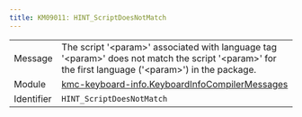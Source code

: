 ```yaml
---
title: KM09011: HINT_ScriptDoesNotMatch
---
```


|            |           |
|------------|---------- |
| Message    | The script '&lt;param&gt;' associated with language tag '&lt;param&gt;' does not match the script '&lt;param&gt;' for the first language \('&lt;param&gt;'\) in the package\. |
| Module     | [kmc-keyboard-info.KeyboardInfoCompilerMessages](kmc-keyboard-info.keyboardinfocompilermessages) |
| Identifier | `HINT_ScriptDoesNotMatch` |


